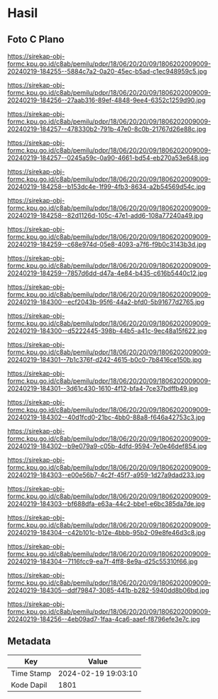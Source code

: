 # Hasil

## Foto C Plano

https://sirekap-obj-formc.kpu.go.id/c8ab/pemilu/pdpr/18/06/20/20/09/1806202009009-20240219-184255--5884c7a2-0a20-45ec-b5ad-c1ec948959c5.jpg

https://sirekap-obj-formc.kpu.go.id/c8ab/pemilu/pdpr/18/06/20/20/09/1806202009009-20240219-184256--27aab316-89ef-4848-9ee4-6352c1259d90.jpg

https://sirekap-obj-formc.kpu.go.id/c8ab/pemilu/pdpr/18/06/20/20/09/1806202009009-20240219-184257--478330b2-791b-47e0-8c0b-21767d26e88c.jpg

https://sirekap-obj-formc.kpu.go.id/c8ab/pemilu/pdpr/18/06/20/20/09/1806202009009-20240219-184257--0245a59c-0a90-4661-bd54-eb270a53e648.jpg

https://sirekap-obj-formc.kpu.go.id/c8ab/pemilu/pdpr/18/06/20/20/09/1806202009009-20240219-184258--b153dc4e-1f99-4fb3-8634-a2b54569d54c.jpg

https://sirekap-obj-formc.kpu.go.id/c8ab/pemilu/pdpr/18/06/20/20/09/1806202009009-20240219-184258--82d1126d-105c-47e1-add6-108a77240a49.jpg

https://sirekap-obj-formc.kpu.go.id/c8ab/pemilu/pdpr/18/06/20/20/09/1806202009009-20240219-184259--c68e974d-05e8-4093-a7f6-f9b0c3143b3d.jpg

https://sirekap-obj-formc.kpu.go.id/c8ab/pemilu/pdpr/18/06/20/20/09/1806202009009-20240219-184259--7857d6dd-d47a-4e84-b435-c616b5440c12.jpg

https://sirekap-obj-formc.kpu.go.id/c8ab/pemilu/pdpr/18/06/20/20/09/1806202009009-20240219-184300--ecf2043b-95f6-44a2-bfd0-5b91677d2765.jpg

https://sirekap-obj-formc.kpu.go.id/c8ab/pemilu/pdpr/18/06/20/20/09/1806202009009-20240219-184300--d5222445-398b-44b5-a41c-9ec48a15f622.jpg

https://sirekap-obj-formc.kpu.go.id/c8ab/pemilu/pdpr/18/06/20/20/09/1806202009009-20240219-184301--7b1c376f-d242-4615-b0c0-7b8416ce150b.jpg

https://sirekap-obj-formc.kpu.go.id/c8ab/pemilu/pdpr/18/06/20/20/09/1806202009009-20240219-184301--3d61c430-1610-4f12-bfa4-7ce37bdffb49.jpg

https://sirekap-obj-formc.kpu.go.id/c8ab/pemilu/pdpr/18/06/20/20/09/1806202009009-20240219-184302--40d1fcd0-21bc-4bb0-88a8-f646a42753c3.jpg

https://sirekap-obj-formc.kpu.go.id/c8ab/pemilu/pdpr/18/06/20/20/09/1806202009009-20240219-184302--b9e079a9-c05b-4dfd-9594-7e0e46def854.jpg

https://sirekap-obj-formc.kpu.go.id/c8ab/pemilu/pdpr/18/06/20/20/09/1806202009009-20240219-184303--e00e56b7-4c2f-45f7-a959-1d27a9dad233.jpg

https://sirekap-obj-formc.kpu.go.id/c8ab/pemilu/pdpr/18/06/20/20/09/1806202009009-20240219-184303--bf688dfa-e63a-44c2-bbe1-e6bc385da7de.jpg

https://sirekap-obj-formc.kpu.go.id/c8ab/pemilu/pdpr/18/06/20/20/09/1806202009009-20240219-184304--c42b101c-b12e-4bbb-95b2-09e8fe46d3c8.jpg

https://sirekap-obj-formc.kpu.go.id/c8ab/pemilu/pdpr/18/06/20/20/09/1806202009009-20240219-184304--7116fcc9-ea7f-4ff8-8e9a-d25c55310f66.jpg

https://sirekap-obj-formc.kpu.go.id/c8ab/pemilu/pdpr/18/06/20/20/09/1806202009009-20240219-184305--ddf79847-3085-441b-b282-5940dd8b06bd.jpg

https://sirekap-obj-formc.kpu.go.id/c8ab/pemilu/pdpr/18/06/20/20/09/1806202009009-20240219-184256--4eb09ad7-1faa-4ca6-aaef-f8796efe3e7c.jpg


## Metadata

| Key        | Value               |
| ---------- | ------------------- |
| Time Stamp | 2024-02-19 19:03:10 |
| Kode Dapil | 1801                |



